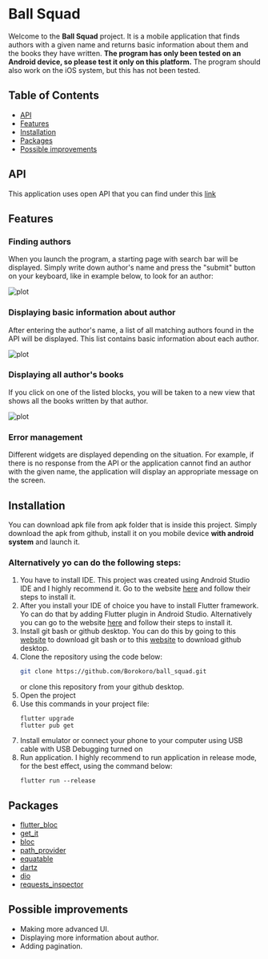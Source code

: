 # Ball Squad 

Welcome to the **Ball Squad** project. It is a mobile application that finds authors with a given name and returns basic information about them and the books they have written.
**The program has only been tested on an Android device, so please test it only on this platform.**
The program should also work on the iOS system, but this has not been tested.

## Table of Contents
- [API](#API)
- [Features](#features)
- [Installation](#installation)
- [Packages](#packages)
- [Possible improvements](#possible-improvements)

## API
This application uses open API that you can find under this [link](https://openlibrary.org/dev/docs/api/authors)

## Features

### Finding authors

When you launch the program, a starting page with search bar will be displayed. Simply write down author's name and press the "submit" button on your keyboard,
like in example below, to look for an author:

![plot](./assets/readMeFiles/authorSearch.png)

### Displaying basic information about author

After entering the author's name, a list of all matching authors found in the API will be displayed. This list contains basic information about each author.

![plot](./assets/readMeFiles/authorList.png)

### Displaying all author's books

If you click on one of the listed blocks, you will be taken to a new view that shows all the books written by that author.

![plot](./assets/readMeFiles/authorBooks.png)

### Error management

Different widgets are displayed depending on the situation. For example, if there is no response from the API or the application cannot find an author with the 
given name, the application will display an appropriate message on the screen.

## Installation

You can download apk file from apk folder that is inside this project. Simply download the apk from github, install it on you mobile device **with android system**
and launch it.

### Alternatively yo can do the following steps:
1. You have to install IDE. This project was created using Android Studio IDE and I highly recommend it. Go to the website [here](https://developer.android.com/studio) and follow their steps to install it.
2. After you install your IDE of choice you have to install Flutter framework.  Yo can do that by adding Flutter plugin in Android Studio. Alternatively you can go to the website [here](https://docs.flutter.dev/get-started/install) and follow their steps to install it.
3. Install git bash or github desktop. You can do this by going to this [website](https://git-scm.com/downloads) to download git bash or to this [website](https://desktop.github.com/download/) to download github desktop.
4. Clone the repository using the code below:
    ```sh
    git clone https://github.com/Borokoro/ball_squad.git
    ```
   or clone this repository from your github desktop.
5. Open the project
6. Use this commands in your project file:
    ```
    flutter upgrade
    flutter pub get
    ```
7. Install emulator or connect your phone to your computer using USB cable with  USB Debugging turned on
8. Run application. I highly recommend to run application in release mode, for the best effect, using the command below:
    ```
    flutter run --release
    ```

## Packages

- [flutter_bloc](https://pub.dev/packages/flutter_bloc)
- [get_it](https://pub.dev/packages/get_it)
- [bloc](https://pub.dev/packages/bloc)
- [path_provider](https://pub.dev/packages/path_provider)
- [equatable](https://pub.dev/packages/equatable)
- [dartz](https://pub.dev/packages/dartz)
- [dio](https://pub.dev/packages/dio)
- [requests_inspector](https://pub.dev/packages/requests_inspector)

## Possible improvements

- Making more advanced UI.
- Displaying more information about author.
- Adding pagination.

 
